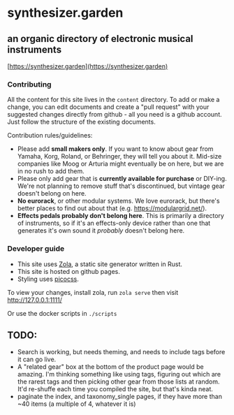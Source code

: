 # synthesizer.garden
## an organic directory of electronic musical instruments

[https://synthesizer.garden](https://synthesizer.garden)

### Contributing

All the content for this site lives in the `content` directory. 
To add or make a change, you can edit documents and create a "pull request" with your suggested changes directly from github - all you need is a github account. Just follow the structure of the existing documents.

Contribution rules/guidelines:

- Please add **small makers only**. If you want to know about gear from Yamaha, Korg, Roland, or Behringer, they will tell you about it. Mid-size companies like Moog or Arturia might eventually be on here, but we are in no rush to add them.
- Please only add gear that is **currently available for purchase** or DIY-ing. We're not planning to remove stuff that's discontinued, but vintage gear doesn't belong on here.
- **No eurorack**, or other modular systems. We love eurorack, but there's better places to find out about that (e.g. https://modulargrid.net/).
- **Effects pedals probably don't belong here**. This is primarily a directory of instruments, so if it's an effects-only device rather than one that generates it's own sound it *probably* doesn't belong here.

### Developer guide

- This site uses [Zola](https://www.getzola.org/), a static site generator written in Rust.
- This site is hosted on github pages.
- Styling uses [picocss](https://picocss.com/).

To view your changes, install zola, run `zola serve` then visit http://127.0.0.1:1111/

Or use the docker scripts in `./scripts`

## TODO:

- Search is working, but needs theming, and needs to include tags before it can go live.
- A "related gear" box at the bottom of the product page would be amazing. I'm thinking something like using tags, figuring out which are the rarest tags and then picking other gear from those lists at random. It'd re-shuffe each time you compiled the site, but that's kinda neat.
- paginate the index, and taxonomy_single pages, if they have more than ~40 items (a multiple of 4, whatever it is)
